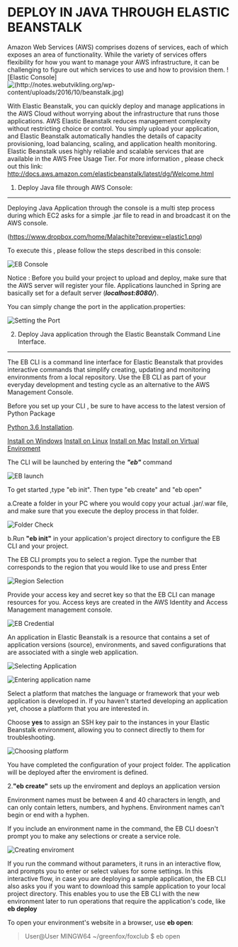 ﻿DEPLOY IN JAVA THROUGH ELASTIC BEANSTALK
========================================

Amazon Web Services (AWS) comprises dozens of services, each of which exposes an area of functionality. While the variety of services offers flexibility for how you want to manage your AWS infrastructure, it can be challenging to figure out which services to use and how to provision them.
![Elastic Console]![(http://notes.webutvikling.org/wp-content/uploads/2016/10/beanstalk.jpg)](https://lh3.googleusercontent.com/-iZ9KEWuyJQE/WiQFztFTDfI/AAAAAAAAD_w/WIPpsw5KW3YYshoeoGIr31XMeYaOD5NtwCLcBGAs/s0/elastic1.png "elastic1.png")

With Elastic Beanstalk, you can quickly deploy and manage applications in the AWS Cloud without worrying about the infrastructure that runs those applications. AWS Elastic Beanstalk reduces management complexity without restricting choice or control. You simply upload your application, and Elastic Beanstalk automatically handles the details of capacity provisioning, load balancing, scaling, and application health monitoring. Elastic Beanstalk uses highly reliable and scalable services that are available in the AWS Free Usage Tier.
For more information  , please check out this link:
http://docs.aws.amazon.com/elasticbeanstalk/latest/dg/Welcome.html

1. Deploy Java file through AWS Console:
----------------------------------------

Deploying Java Application through the console is a multi step process during which EC2 asks for a simple .jar file to read in and broadcast it on the AWS console. 

(https://www.dropbox.com/home/Malachite?preview=elastic1.png)

To execute this , please follow the steps described in this console:

![EB Console](https://lh3.googleusercontent.com/-mWbupTTkmBA/WiKOqAJcX1I/AAAAAAAAD_U/TZDP5rOWX1kT3EOJEL270CXPTxgvpxNHwCLcBGAs/s0/ebdeploy.png "ebdeploy.png")


Notice : Before you build your project to upload and deploy, make sure that the AWS server will register your file. Applications launched in Spring are basically set for a default server  (**_localhost:8080/_**).

You can simply change the port in the application.properties:

![Setting the Port](https://lh3.googleusercontent.com/-Sfqav50CLpk/WiJ2PVestCI/AAAAAAAAD8g/QhfJdGMldusmnIGIa10PCo6bC0dW2CvngCLcBGAs/s0/approp.png "approp.png")

2. Deploy Java application through the Elastic Beanstalk Command Line Interface.
------------------------------------------------------------------------

The EB CLI is a command line interface for Elastic Beanstalk that provides interactive commands that simplify creating, updating and monitoring environments from a local repository. Use the EB CLI as part of your everyday development and testing cycle as an alternative to the AWS Management Console.

Before you set up your CLI , be sure to have access to the latest version of Python Package

[Python 3.6 Installation](https://www.python.org/downloads/).

[Install on Windows](http://docs.aws.amazon.com/elasticbeanstalk/latest/dg/eb-cli3-install-windows.html)
[Install on Linux](http://docs.aws.amazon.com/elasticbeanstalk/latest/dg/eb-cli3-install-linux.html)
[Install on Mac](http://docs.aws.amazon.com/elasticbeanstalk/latest/dg/eb-cli3-install-osx.html)
[Install on Virtual Enviroment](http://docs.aws.amazon.com/elasticbeanstalk/latest/dg/eb-cli3-install-virtualenv.html)

The CLI will be launched by entering the **_"eb"_** command

![EB launch](https://lh3.googleusercontent.com/-a_QNla-EMDc/WiJ8wpfGmXI/AAAAAAAAD9M/BKxJDvZaHT88WQMQo-IlyQmUZGVwNYDyACLcBGAs/s0/eblaunch.JPG "eblaunch.JPG")


To get started ,type "eb init". Then type "eb create" and "eb open"



a.Create a folder in your PC where you would copy your actual .jar/.war file, and make sure that you execute the deploy process in that folder.

![Folder Check](https://lh3.googleusercontent.com/-9EMjQp-ZpRQ/WiJ6-LiMkbI/AAAAAAAAD84/Kwn4jq4bmaICYyzK0pf2p1CIwjWiuJCEgCLcBGAs/s0/ebinit0.JPG "ebinit0.JPG")

b.Run **"eb init"** in your application's project directory to configure the EB CLI and your project.

The EB CLI prompts you to select a region. Type the number that corresponds to the region that you would like to use and press Enter

![Region Selection](https://lh3.googleusercontent.com/-ow9bioOu88g/WiKBSgNyWTI/AAAAAAAAD9g/_2haQngSf4wavCPPjienJEiluLLW0qZ7ACLcBGAs/s0/ebinit1.JPG "ebinit1.JPG")

Provide your access key and secret key so that the EB CLI can manage resources for you. Access keys are created in the AWS Identity and Access Management management console.

![EB Credential](https://lh3.googleusercontent.com/-9TaJtgO-Nx8/WiKG5PhZBGI/AAAAAAAAD94/_SEGIVEGQ2Qeihh0rLPXLuBfi_I0LmqGACLcBGAs/s0/ebcred.JPG "ebcred.JPG")

An application in Elastic Beanstalk is a resource that contains a set of application versions (source), environments, and saved configurations that are associated with a single web application.

![Selecting Application](https://lh3.googleusercontent.com/-aJlM0f9idqA/WiKHM3gBkWI/AAAAAAAAD-A/tYs-WUCBr6wKRQCVPu-LpuiFmPVrGDQOwCLcBGAs/s0/ebinit2.JPG "ebinit2.JPG")

![Entering application name](https://lh3.googleusercontent.com/-zm99BYlLeqk/WiKHaAmzj0I/AAAAAAAAD-M/M7GkuyMe4owgwBLk359DCyTJGmgh-FwoACLcBGAs/s0/ebinit3.JPG "ebinit3.JPG")

Select a platform that matches the language or framework that your web application is developed in. If you haven't started developing an application yet, choose a platform that you are interested in.

Choose **yes** to assign an SSH key pair to the instances in your Elastic Beanstalk environment, allowing you to connect directly to them for troubleshooting.

![Choosing platform](https://lh3.googleusercontent.com/-baMi7X3lm5c/WiKILUKt-qI/AAAAAAAAD-c/yH1ZkNqwlNsEpTmrWbyqzuSvWzwyYhctQCLcBGAs/s0/ebinit4.JPG "ebinit4.JPG")

You have completed the configuration of your project folder. The application will be deployed after the enviroment is defined.

2.**"eb create"** sets up the enviroment and deploys an application version

Environment names must be between 4 and 40 characters in length, and can only contain letters, numbers, and hyphens. Environment names can't begin or end with a hyphen.

If you include an environment name in the command, the EB CLI doesn't prompt you to make any selections or create a service role.

![Creating enviroment](https://lh3.googleusercontent.com/-LihJ7NE2Wl4/WiKM1allWwI/AAAAAAAAD_A/5NQJSCEnqFIAKvBNJS2BwTWVGPvxBSJ5gCLcBGAs/s0/ebcreate.JPG "ebcreate.JPG")

If you run the command without parameters, it runs in an interactive flow, and prompts you to enter or select values for some settings. In this interactive flow, in case you are deploying a sample application, the EB CLI also asks you if you want to download this sample application to your local project directory. This enables you to use the EB CLI with the new environment later to run operations that require the application's code, like **eb deploy**

To open your environment's website in a browser, use **eb open**:

>User@User MINGW64 ~/greenfox/foxclub
$ eb open





